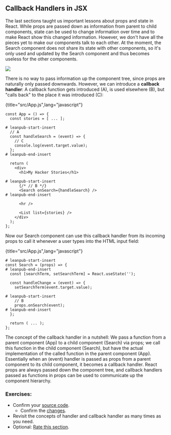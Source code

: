 ## Callback Handlers in JSX

The last sections taught us important lessons about props and state in React. While props are passed down as information from parent to child components, state can be used to change information over time and to make React show this changed information. However, we don't have all the pieces yet to make our components talk to each other. At the moment, the Search component does not share its state with other components, so it's only used and updated by the Search component and thus becomes useless for the other components.

![](images/callback-handler.png)

There is no way to pass information up the component tree, since props are naturally only passed downwards. However, we can introduce a **callback handler**: A callback function gets introduced (A), is used elsewhere (B), but "calls back" to the place it was introduced (C):

{title="src/App.js",lang="javascript"}
~~~~~~~
const App = () => {
  const stories = [ ... ];

# leanpub-start-insert
  // A
  const handleSearch = (event) => {
    // C
    console.log(event.target.value);
  };
# leanpub-end-insert

  return (
    <div>
      <h1>My Hacker Stories</h1>

# leanpub-start-insert
      {/* // B */}
      <Search onSearch={handleSearch} />
# leanpub-end-insert

      <hr />

      <List list={stories} />
    </div>
  );
};
~~~~~~~

Now our Search component can use this callback handler from its incoming props to call it whenever a user types into the HTML input field:

{title="src/App.js",lang="javascript"}
~~~~~~~
# leanpub-start-insert
const Search = (props) => {
# leanpub-end-insert
  const [searchTerm, setSearchTerm] = React.useState('');

  const handleChange = (event) => {
    setSearchTerm(event.target.value);

# leanpub-start-insert
    // B
    props.onSearch(event);
# leanpub-end-insert
  };

  return ( ... );
};
~~~~~~~

The concept of the callback handler in a nutshell: We pass a function from a parent component (App) to a child component (Search) via props; we call this function in the child component (Search), but have the actual implementation of the called function in the parent component (App). Essentially when an (event) handler is passed as props from a parent component to its child component, it becomes a callback handler. React props are always passed down the component tree, and callback handlers passed as functions in props can be used to communicate up the component hierarchy.

### Exercises:

* Confirm your [source code](https://bit.ly/3DUWm1O).
  * Confirm the [changes](https://bit.ly/3jizj9s).
* Revisit the concepts of handler and callback handler as many times as you need.
* Optional: [Rate this section](https://forms.gle/3LoBoWKCMNT2YpnA7).